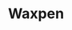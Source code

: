 ---
title: Waxpen
crosslinks:
- Saionara
- SOURCEvapes
- WAXRDA
- vaporents
- electronic_cigarette
- oilpen
- UpTech
- rosin
- EntExchange
- livven
- CBD
- WaxRDA
- vapeheads
- Pyongyang
- OutOfTheLoop
- DIY_eJuice
- Canadian_ecigarette
- cedarpoint
- IgnorantImgur
- ShatterDeals
---